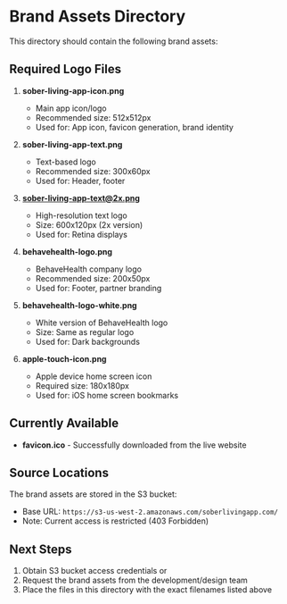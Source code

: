 # Brand Assets Directory

This directory should contain the following brand assets:

## Required Logo Files

1. **sober-living-app-icon.png**
   - Main app icon/logo
   - Recommended size: 512x512px
   - Used for: App icon, favicon generation, brand identity

2. **sober-living-app-text.png**
   - Text-based logo
   - Recommended size: 300x60px
   - Used for: Header, footer

3. **sober-living-app-text@2x.png**
   - High-resolution text logo
   - Size: 600x120px (2x version)
   - Used for: Retina displays

4. **behavehealth-logo.png**
   - BehaveHealth company logo
   - Recommended size: 200x50px
   - Used for: Footer, partner branding

5. **behavehealth-logo-white.png**
   - White version of BehaveHealth logo
   - Size: Same as regular logo
   - Used for: Dark backgrounds

6. **apple-touch-icon.png**
   - Apple device home screen icon
   - Required size: 180x180px
   - Used for: iOS home screen bookmarks

## Currently Available

- **favicon.ico** - Successfully downloaded from the live website

## Source Locations

The brand assets are stored in the S3 bucket:
- Base URL: `https://s3-us-west-2.amazonaws.com/soberlivingapp.com/`
- Note: Current access is restricted (403 Forbidden)

## Next Steps

1. Obtain S3 bucket access credentials or
2. Request the brand assets from the development/design team
3. Place the files in this directory with the exact filenames listed above